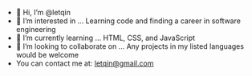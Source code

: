 - 👋 Hi, I’m @letqin
- 👀 I’m interested in ... Learning code and finding a career in software engineering
- 🌱 I’m currently learning ... HTML, CSS, and JavaScript
- 💞️ I’m looking to collaborate on ... Any projects in my listed languages would be welcome
- You can contact me at: letqin@gmail.com

<!---
letqin/letqin is a ✨ special ✨ repository because its `README.md` (this file) appears on your GitHub profile.
You can click the Preview link to take a look at your changes.
--->
